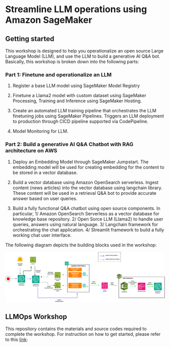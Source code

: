 # Streamline LLM operations using Amazon SageMaker

## Getting started
This workshop is designed to help you operationalize an open source Large Language Model (LLM), and use the LLM to build a generative AI Q&A bot. Basically, this workshop is broken down into the following parts:

### Part 1: Finetune and operationalize an LLM

1. Register a base LLM model using SageMaker Model Registry

2. Finetune a Llama2 model with custom dataset using SageMaker Processing, Training and Inference using SageMaker Hosting.

3. Create an automated LLM training pipeline that orchestrates the LLM finetuning jobs using SageMaker Pipelines. Triggers an LLM deployment to production through CICD pipeline supported via CodePipeline.

4. Model Monitoring for LLM.

### Part 2: Build a generative AI Q&A Chatbot with RAG architecture on AWS

1. Deploy an Embedding Model through SageMaker Jumpstart. The embedding model will be used for creating embedding for the content to be stored in a vector database.

2. Build a vector database using Amazon OpenSearch serverless. Ingest content (news articles) into the vector database using langchain library. These content will be used in a retrieval Q&A bot to provide accurate answer based on user queries.

3. Build a fully functional Q&A chatbot using open source components. In particular, 1/ Amazon OpenSearch Serverless as a vector database for knowledge base repository. 2/ Open Sorce LLM (Llama2) to handle user queries, answers using natural language. 3/ Langchain framework for orchestrating the chat application. 4/ Streamlit framework to build a fully working chat user interface.

The following diagram depicts the building blocks used in the workshop:

![llmpos-architecture](images/mlops-llm.drawio.png)


## LLMOps Workshop 
This repository contains the materials and source codes required to complete the workshop. For instruction on how to get started, please refer to this [link](https://catalog.us-east-1.prod.workshops.aws/workshops/958877b7-af54-434e-8133-15bbb7693947):
